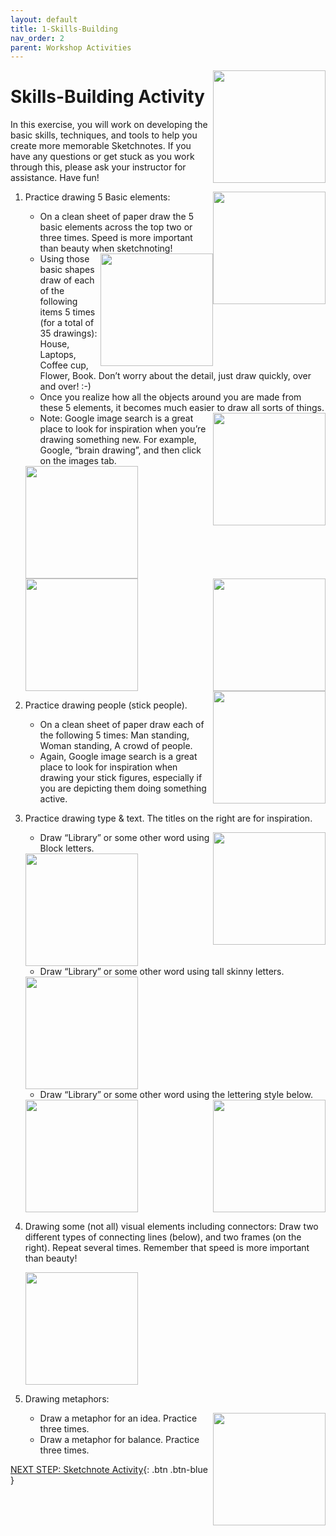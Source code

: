```yaml
---
layout: default
title: 1-Skills-Building
nav_order: 2
parent: Workshop Activities
---
```


<img src="images/act-1/" alt="" style="float:right;width:180px;">

# Skills-Building Activity

In this exercise, you will work on developing the basic skills, techniques, and tools to help you create more memorable Sketchnotes. If you have any questions or get stuck as you work through this, please ask your instructor for assistance.  Have fun!

<img src="images/act-1/" alt="" style="float:right;width:180px;">

1.  Practice drawing 5 Basic elements:
    -   On a clean sheet of paper draw the 5 basic elements across the top two or three times. Speed is more important than beauty when sketchnoting!
    
    <img src="images/act-1/" alt="" style="float:right;width:180px;">
    
    -   Using those basic shapes draw of each of the following items 5 times (for a total of 35 drawings): House, Laptops, Coffee cup, Flower, Book. Don’t worry about the detail, just draw quickly, over and over! :-)
    -   Once you realize how all the objects around you are made from these 5 elements, it becomes much easier to draw all sorts of things.
    
    <img src="images/act-1/" alt="" style="float:right;width:180px;">
    
    -   Note: Google image search is a great place to look for inspiration when you’re drawing something new. For example, Google, “brain drawing”, and then click on the images tab.
    
    <img src="images/act-1/" alt="" style="width:180px;">
    
    <img src="images/act-1/" alt="" style="width:180px;">
    
    <img src="images/act-1/" alt="" style="float:right;width:180px;">
    
    <img src="images/act-1/" alt="" style="float:right;width:180px;">
    
2.  Practice drawing people (stick people).
    -   On a clean sheet of paper draw each of the following 5 times: Man standing, Woman standing, A crowd of people.
    -   Again, Google image search is a great place to look for inspiration when drawing your stick figures, especially if you are depicting them doing something active.
3.  Practice drawing type & text. The titles on the right are for inspiration.
    
    <img src="images/act-1/" alt="" style="float:right;width:180px;">
    
    -   Draw “Library” or some other word using Block letters.
    
    <img src="images/act-1/" alt="" style="width:180px;">
    
    -   Draw “Library” or some other word using tall skinny letters.

    <img src="images/act-1/" alt="" style="width:180px;">

    -   Draw “Library” or some other word using the lettering style below.

    <img src="images/act-1/" alt="" style="width:180px;">
    
    <img src="images/act-1/" alt="" style="float:right;width:180px;">

4.  Drawing some (not all) visual elements including connectors: Draw two different types of connecting lines (below), and two frames (on the right). Repeat several times. Remember that speed is more important than beauty!

    <img src="images/act-1/" alt="" style="width:180px;">

5.  Drawing metaphors:
    
    <img src="images/act-1/" alt="" style="float:right;width:180px;">
    
    -   Draw a metaphor for an idea. Practice three times.
    -   Draw a metaphor for balance. Practice three times.

[NEXT STEP: Sketchnote Activity](act-2.html){: .btn .btn-blue }
